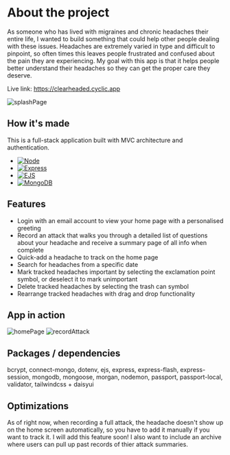 # About the project
As someone who has lived with migraines and chronic headaches their entire life, I wanted to build something that could help other people dealing with these issues. Headaches are extremely varied in type and difficult to pinpoint, so often times this leaves people frustrated and confused about the pain they are experiencing. My goal with this app is that it helps people better understand their headaches so they can get the proper care they deserve.

Live link: https://clearheaded.cyclic.app

![splashPage](https://user-images.githubusercontent.com/106822556/197843479-a0ce536e-5c93-4f23-8086-86df48ab3f80.gif)

## How it's made
This is a full-stack application built with MVC architecture and authentication.
* [![Node][Node.js]][Node-url]
* [![Express][Express.js]][Express-url]
* [![EJS][EJS]][EJS-url]
* [![MongoDB][MongoDB]][MongoDB-url]

## Features
* Login with an email account to view your home page with a personalised greeting
* Record an attack that walks you through a detailed list of questions about your headache and receive a summary page of all info when complete
* Quick-add a headache to track on the home page
* Search for headaches from a specific date
* Mark tracked headaches important by selecting the exclamation point symbol, or deselect it to mark unimportant
* Delete tracked headaches by selecting the trash can symbol
* Rearrange tracked headaches with drag and drop functionality

## App in action
![homePage](https://user-images.githubusercontent.com/106822556/197908836-a2903917-7791-41e9-a834-3425a151f683.gif)
![recordAttack](https://user-images.githubusercontent.com/106822556/197914014-f9634cf1-1957-4950-8010-8706815cc6d3.gif)

## Packages / dependencies
bcrypt, connect-mongo, dotenv, ejs, express, express-flash, express-session, mongodb, mongoose, morgan, nodemon, passport, passport-local, validator, tailwindcss + daisyui

## Optimizations
As of right now, when recording a full attack, the headache doesn't show up on the home screen automatically, so you have to add it manually if you want to track it. I will add this feature soon! I also want to include an archive where users can pull up past records of thier attack summaries. 

<!-- MARKDOWN LINKS & IMAGES -->
<!-- https://www.markdownguide.org/basic-syntax/#reference-style-links -->

[Node.js]: https://img.shields.io/badge/Node.js-233056?style=flat&logo=nodedotjs&logoColor=339933
[Node-url]: https://nodejs.org/en/
[Express.js]: https://img.shields.io/badge/Express-eeeeee?style=flat&logo=express&logoColor=000000
[Express-url]: https://expressjs.com
[MongoDB]: https://img.shields.io/badge/MongoDB-023430?style=flat&logo=mongodb&logoColor=00ed64
[MongoDB-url]: https://www.mongodb.com
[EJS]: https://img.shields.io/badge/-EJS-%238f3d3d?style=flat&logo=javascript&logoColor=ffffff
[EJS-url]: https://ejs.co
